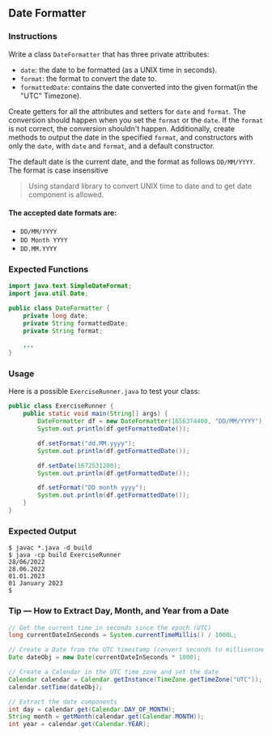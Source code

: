 ## Date Formatter

### Instructions

Write a class `DateFormatter` that has three private attributes:

- `date`: the date to be formatted (as a UNIX time in seconds).
- `format`: the format to convert the date to.
- `formattedDate`: contains the date converted into the given format(in the "UTC" Timezone).

Create getters for all the attributes and setters for `date` and `format`. The conversion should happen when you set the `format` or the `date`. If the `format` is not correct, the conversion shouldn't happen. Additionally, create methods to output the date in the specified `format`, and constructors with only the `date`, with `date` and `format`, and a default constructor.

The default date is the current date, and the format as follows `DD/MM/YYYY`. The format is case insensitive

> Using standard library to convert UNIX time to date and to get date component is allowed.

#### The accepted date formats are:

- `DD/MM/YYYY`
- `DD Month YYYY`
- `DD.MM.YYYY`

### Expected Functions

```java
import java.text.SimpleDateFormat;
import java.util.Date;

public class DateFormatter {
    private long date;
    private String formattedDate;
    private String format;

    ...
}
```

### Usage

Here is a possible `ExerciseRunner.java` to test your class:

```java
public class ExerciseRunner {
    public static void main(String[] args) {
        DateFormatter df = new DateFormatter(1656374400, "DD/MM/YYYY");
        System.out.println(df.getFormattedDate());

        df.setFormat("dd.MM.yyyy");
        System.out.println(df.getFormattedDate());

        df.setDate(1672531200);
        System.out.println(df.getFormattedDate());

        df.setFormat("DD month yyyy");
        System.out.println(df.getFormattedDate());
    }
}
```

### Expected Output

```shell
$ javac *.java -d build
$ java -cp build ExerciseRunner
28/06/2022
28.06.2022
01.01.2023
01 January 2023
$
```

### Tip — How to Extract Day, Month, and Year from a Date

```java
// Get the current time in seconds since the epoch (UTC)
long currentDateInSeconds = System.currentTimeMillis() / 1000L;

// Create a Date from the UTC timestamp (convert seconds to milliseconds)
Date dateObj = new Date(currentDateInSeconds * 1000);

// Create a Calendar in the UTC time zone and set the date
Calendar calendar = Calendar.getInstance(TimeZone.getTimeZone("UTC"));
calendar.setTime(dateObj);

// Extract the date components
int day = calendar.get(Calendar.DAY_OF_MONTH);
String month = getMonth(calendar.get(Calendar.MONTH));
int year = calendar.get(Calendar.YEAR);
```
